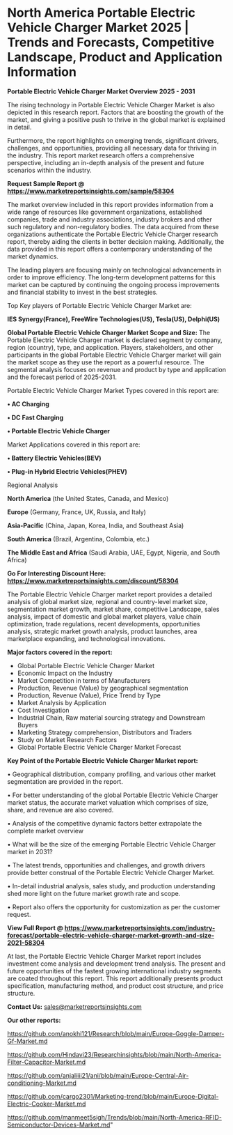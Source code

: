  # North America Portable Electric Vehicle Charger Market 2025 | Trends and Forecasts, Competitive Landscape, Product and Application Information

<Strong> Portable Electric Vehicle Charger Market Overview 2025 - 2031</strong>

The rising technology in Portable Electric Vehicle Charger Market is also depicted in this research report. Factors that are boosting the growth of the market, and giving a positive push to thrive in the global market is explained in detail.

Furthermore, the report highlights on emerging trends, significant drivers, challenges, and opportunities, providing all necessary data for thriving in the industry. This report market research offers a comprehensive perspective, including an in-depth analysis of the present and future scenarios within the industry.

<strong>Request Sample Report @ <a href=https://www.marketreportsinsights.com/sample/58304>https://www.marketreportsinsights.com/sample/58304</a></strong>

The market overview included in this report provides information from a wide range of resources like government organizations, established companies, trade and industry associations, industry brokers and other such regulatory and non-regulatory bodies. The data acquired from these organizations authenticate the Portable Electric Vehicle Charger research report, thereby aiding the clients in better decision making. Additionally, the data provided in this report offers a contemporary understanding of the market dynamics.

The leading players are focusing mainly on technological advancements in order to improve efficiency. The long-term development patterns for this market can be captured by continuing the ongoing process improvements and financial stability to invest in the best strategies.

Top Key players of Portable Electric Vehicle Charger Market are:

<strong>IES Synergy(France), FreeWire Technologies(US), Tesla(US), Delphi(US)</strong>

<strong><b>Global Portable Electric Vehicle Charger Market Scope and Size:</b></strong>
The Portable Electric Vehicle Charger market is declared segment by company, region (country), type, and application. Players, stakeholders, and other participants in the global Portable Electric Vehicle Charger market will gain the market scope as they use the report as a powerful resource. The segmental analysis focuses on revenue and product by type and application and the forecast period of 2025-2031.

Portable Electric Vehicle Charger Market Types covered in this report are:

<strong>• AC Charging

• DC Fast Charging

• Portable Electric Vehicle Charger</strong>

Market Applications covered in this report are:

<strong>• Battery Electric Vehicles(BEV)

• Plug-in Hybrid Electric Vehicles(PHEV)</strong> 

Regional Analysis

<strong>North America</strong> (the United States, Canada, and Mexico)

<strong>Europe</strong> (Germany, France, UK, Russia, and Italy)

<strong>Asia-Pacific</strong> (China, Japan, Korea, India, and Southeast Asia)

<strong>South America</strong> (Brazil, Argentina, Colombia, etc.)

<strong>The Middle East and Africa</strong> (Saudi Arabia, UAE, Egypt, Nigeria, and South Africa)

<strong>Go For Interesting Discount Here: <a href=https://www.marketreportsinsights.com/discount/58304>https://www.marketreportsinsights.com/discount/58304</a></strong>

The Portable Electric Vehicle Charger market report provides a detailed analysis of global market size, regional and country-level market size, segmentation market growth, market share, competitive Landscape, sales analysis, impact of domestic and global market players, value chain optimization, trade regulations, recent developments, opportunities analysis, strategic market growth analysis, product launches, area marketplace expanding, and technological innovations.

<strong><b>Major factors covered in the report:</b></strong>
<ul>
  <li>Global Portable Electric Vehicle Charger Market </li>
  <li>Economic Impact on the Industry</li>
  <li>Market Competition in terms of Manufacturers</li>
  <li>Production, Revenue (Value) by geographical segmentation</li>
  <li>Production, Revenue (Value), Price Trend by Type</li>
  <li>Market Analysis by Application</li>
  <li>Cost Investigation</li>
  <li>Industrial Chain, Raw material sourcing strategy and Downstream Buyers</li>
  <li>Marketing Strategy comprehension, Distributors and Traders</li>
  <li>Study on Market Research Factors</li>
  <li>Global Portable Electric Vehicle Charger Market Forecast</li>
</ul>

<strong><b>Key Point of the Portable Electric Vehicle Charger Market report:</b></strong>

• Geographical distribution, company profiling, and various other market segmentation are provided in the report.

• For better understanding of the global Portable Electric Vehicle Charger market status, the accurate market valuation which comprises of size, share, and revenue are also covered.

• Analysis of the competitive dynamic factors better extrapolate the complete market overview

• What will be the size of the emerging Portable Electric Vehicle Charger market in 2031?

• The latest trends, opportunities and challenges, and growth drivers provide better construal of the Portable Electric Vehicle Charger Market.

• In-detail industrial analysis, sales study, and production understanding shed more light on the future market growth rate and scope.

• Report also offers the opportunity for customization as per the customer request.

<strong><b>View Full Report @ <a href=https://www.marketreportsinsights.com/industry-forecast/portable-electric-vehicle-charger-market-growth-and-size-2021-58304>https://www.marketreportsinsights.com/industry-forecast/portable-electric-vehicle-charger-market-growth-and-size-2021-58304</a></b></strong>


At last, the Portable Electric Vehicle Charger Market report includes investment come analysis and development trend analysis. The present and future opportunities of the fastest growing international industry segments are coated throughout this report. This report additionally presents product specification, manufacturing method, and product cost structure, and price structure.

<strong>Contact Us:</strong>
sales@marketreportsinsights.com

<strong>Our other reports:</strong>

<a href=https://github.com/anokhi121/Research/blob/main/Europe-Goggle-Damper-Gf-Market.md>https://github.com/anokhi121/Research/blob/main/Europe-Goggle-Damper-Gf-Market.md</a>

<a href=https://github.com/Hindavi23/Researchinsights/blob/main/North-America-Filter-Capacitor-Market.md>https://github.com/Hindavi23/Researchinsights/blob/main/North-America-Filter-Capacitor-Market.md</a>

<a href=https://github.com/anjaliiii21/ani/blob/main/Europe-Central-Air-conditioning-Market.md>https://github.com/anjaliiii21/ani/blob/main/Europe-Central-Air-conditioning-Market.md</a>

<a href=https://github.com/cargo2301/Marketing-trend/blob/main/Europe-Digital-Electric-Cooker-Market.md>https://github.com/cargo2301/Marketing-trend/blob/main/Europe-Digital-Electric-Cooker-Market.md</a>

<a href=https://github.com/manmeet5sigh/Trends/blob/main/North-America-RFID-Semiconductor-Devices-Market.md>https://github.com/manmeet5sigh/Trends/blob/main/North-America-RFID-Semiconductor-Devices-Market.md</a>"
